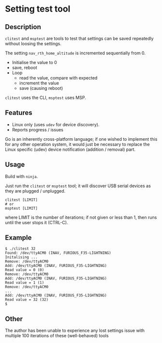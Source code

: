 # Setting test tool

## Description

`clitest` and `msptest` are tools to test that settings can be saved repeatedly without loosing the settings.

The setting `nav_rth_home_altitude` is incremented sequentially from 0.

* Initialise the value to 0
* save, reboot
* Loop
  * read the value, compare with expected
  * increment the value
  * save (causing reboot)

`clitest` uses the CLI, `msptest` uses MSP.

## Features

* Linux only (uses `udev` for device discovery).
* Reports progress / issues

Go is an inherently cross-platform language; if one wished to implement this for any other operation system, it would just be necessary to replace the Linux specific (udev) device notification (addition / removal) part.

## Usage

Build with `ninja`.

Just run the `clitest` or `msptest` tool; it will discover USB serial devices as they are plugged / unplugged.

```
clitest [LIMIT]
# or
msptest [LIMIT]
```
where LIMIT is the number of iterations; if not given or less than 1, then runs until the user stops it (CTRL-C).

## Example

```
$ ./clitest 32
Found: /dev/ttyACM0 (INAV, FURIOUS_F35-LIGHTNING)
Initalising ...
Remove: /dev/ttyACM0
Add: /dev/ttyACM0 (INAV, FURIOUS_F35-LIGHTNING)
Read value = 0 (0)
Remove: /dev/ttyACM0
Add: /dev/ttyACM0 (INAV, FURIOUS_F35-LIGHTNING)
Read value = 1 (1)
Remove: /dev/ttyACM0
...
Add: /dev/ttyACM0 (INAV, FURIOUS_F35-LIGHTNING)
Read value = 32 (32)
$
```

## Other

The author has been unable to experience any lost settings issue with multiple 100 iterations of these (well-behaved) tools
